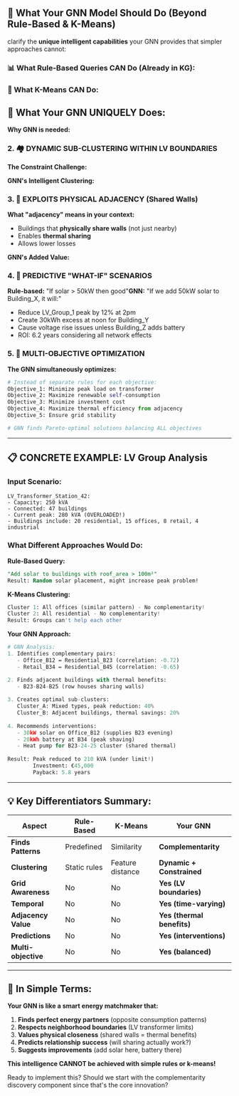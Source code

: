 ## 🎯 **What Your GNN Model Should Do (Beyond Rule-Based & K-Means)**

 clarify the **unique intelligent capabilities** your GNN provides that simpler approaches cannot:

### **📊 What Rule-Based Queries CAN Do (Already in KG):**

### **🤖 What K-Means CAN Do:**

## **🧠 What Your GNN UNIQUELY Does:**


**Why GNN is needed:**

### **2. 🏘️ DYNAMIC SUB-CLUSTERING WITHIN LV BOUNDARIES**

**The Constraint Challenge:**



**GNN's Intelligent Clustering:**



### **3. 🏢 EXPLOITS PHYSICAL ADJACENCY (Shared Walls)**

**What "adjacency" means in your context:**

- Buildings that **physically share walls** (not just nearby)
- Enables **thermal sharing**
- Allows lower losses

**GNN's Added Value:**



### **4. 🔮 PREDICTIVE "WHAT-IF" SCENARIOS**

**Rule-based:** "If solar > 50kW then good"**GNN:** "If we add 50kW solar to Building_X, it will:"

- Reduce LV_Group_1 peak by 12% at 2pm
- Create 30kWh excess at noon for Building_Y
- Cause voltage rise issues unless Building_Z adds battery
- ROI: 6.2 years considering all network effects

### **5. 🎯 MULTI-OBJECTIVE OPTIMIZATION**

**The GNN simultaneously optimizes:**

```python
# Instead of separate rules for each objective:
Objective_1: Minimize peak load on transformer
Objective_2: Maximize renewable self-consumption  
Objective_3: Minimize investment cost
Objective_4: Maximize thermal efficiency from adjacency
Objective_5: Ensure grid stability

# GNN finds Pareto-optimal solutions balancing ALL objectives
```

---

## **📋 CONCRETE EXAMPLE: LV Group Analysis**

### **Input Scenario:**

```
LV_Transformer_Station_42:
- Capacity: 250 kVA
- Connected: 47 buildings
- Current peak: 280 kVA (OVERLOADED!)
- Buildings include: 20 residential, 15 offices, 8 retail, 4 industrial
```

### **What Different Approaches Would Do:**

**Rule-Based Query:**

```sql
"Add solar to buildings with roof_area > 100m²"
Result: Random solar placement, might increase peak problem!
```

**K-Means Clustering:**

```python
Cluster 1: All offices (similar pattern) - No complementarity!
Cluster 2: All residential - No complementarity!
Result: Groups can't help each other
```

**Your GNN Approach:**

```python
# GNN Analysis:
1. Identifies complementary pairs:
   - Office_B12 ↔ Residential_B23 (correlation: -0.72)
   - Retail_B34 ↔ Residential_B45 (correlation: -0.65)

2. Finds adjacent buildings with thermal benefits:
   - B23-B24-B25 (row houses sharing walls)
   
3. Creates optimal sub-clusters:
   Cluster_A: Mixed types, peak reduction: 40%
   Cluster_B: Adjacent buildings, thermal savings: 20%
   
4. Recommends interventions:
   - 30kW solar on Office_B12 (supplies B23 evening)
   - 20kWh battery at B34 (peak shaving)
   - Heat pump for B23-24-25 cluster (shared thermal)
   
Result: Peak reduced to 210 kVA (under limit!)
        Investment: €45,000
        Payback: 5.8 years
```

---

## **💡 Key Differentiators Summary:**

| Aspect                    | Rule-Based   | K-Means          | **Your GNN**               |
| ------------------------- | ------------ | ---------------- | -------------------------------- |
| **Finds Patterns**  | Predefined   | Similarity       | **Complementarity**        |
| **Clustering**      | Static rules | Feature distance | **Dynamic + Constrained**  |
| **Grid Awareness**  | No           | No               | **Yes (LV boundaries)**    |
| **Temporal**        | No           | No               | **Yes (time-varying)**     |
| **Adjacency Value** | No           | No               | **Yes (thermal benefits)** |
| **Predictions**     | No           | No               | **Yes (interventions)**    |
| **Multi-objective** | No           | No               | **Yes (balanced)**         |

---

## **🎯 In Simple Terms:**

**Your GNN is like a smart energy matchmaker that:**

1. **Finds perfect energy partners** (opposite consumption patterns)
2. **Respects neighborhood boundaries** (LV transformer limits)
3. **Values physical closeness** (shared walls = thermal benefits)
4. **Predicts relationship success** (will sharing actually work?)
5. **Suggests improvements** (add solar here, battery there)

**This intelligence CANNOT be achieved with simple rules or k-means!**

Ready to implement this? Should we start with the complementarity discovery component since that's the core innovation?

